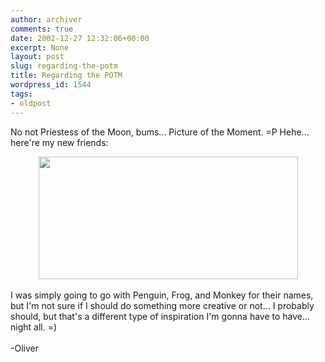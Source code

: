 ```yaml
---
author: archiver
comments: true
date: 2002-12-27 12:32:06+00:00
excerpt: None
layout: post
slug: regarding-the-potm
title: Regarding the POTM
wordpress_id: 1544
tags:
- oldpost
---
```


No not Priestess of the Moon, bums... Picture of the Moment. =P Hehe... here're my new friends:<br /><center><img src=http://www.oliverweb.com/gallery/friends.gif width=415 height=196></center><br />I was simply going to go with Penguin, Frog, and Monkey for their names, but I'm not sure if I should do something more creative or not... I probably should, but that's a different type of inspiration I'm gonna have to have... night all. =)<br /><br />-Oliver